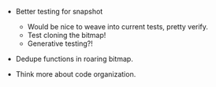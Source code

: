 - Better testing for snapshot
  - Would be nice to weave into current tests, pretty verify.
  - Test cloning the bitmap!
  - Generative testing?!

- Dedupe functions in roaring bitmap.

- Think more about code organization.
